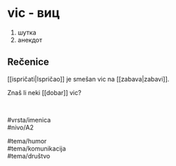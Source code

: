 # vic - виц

1. шутка  
2. анекдот

## Rečenice

[[ispričati|Ispričao]] je smešan vic na [[zabava|zabavi]].

Znaš li neki [[dobar]] vic?

<br>

#vrsta/imenica  
#nivo/A2  

#tema/humor  
#tema/komunikacija  
#tema/društvo

